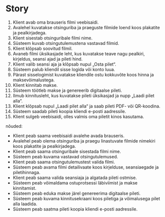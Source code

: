 # Story

1. Klient avab oma brauseris filmi veebisaidi.
2. Avalehel kuvatakse otsinguriba ja praeguste filmide loend koos plakatite ja pealkirjadega.
3. Klient sisestab otsinguribale filmi nime.
4. Süsteem kuvab otsingutulemustena vastavad filmid.
5. Klient klõpsab soovitud filmil.
6. Avaneb filmi üksikasjade leht, kus kuvatakse teave nagu pealkiri, kirjeldus, seansi ajad ja pileti hind.
7. Klient valib seansi aja ja klõpsab nupul „Osta pilet“.
8. Süsteem palub kliendil sisse logida või konto luua.
9. Pärast sisselogimist kuvatakse kliendile ostu kokkuvõte koos hinna ja maksevõimalustega.
10. Klient kinnitab makse.
11. Süsteem töötleb makse ja genereerib digitaalse pileti.
12. Ilmub kinnitusleht, kus kuvatakse pileti üksikasjad ja nupp „Laadi pilet alla“.
13. Klient klõpsab nupul „Laadi pilet alla“ ja saab pileti PDF- või QR-koodina.
14. Süsteem saadab pileti koopia kliendi e-posti aadressile.
15. Klient sulgeb veebisaidi, olles valmis oma piletit kinos kasutama.

nõuded:
- Klient peab saama veebisaidi avalehe avada brauseris.
- Avalehel peab olema otsinguriba ja praegu linastuvate filmide nimekiri koos plakatite ja pealkirjadega.
- Klient peab saama otsinguribale sisestada filmi nime.
- Süsteem peab kuvama vastavad otsingutulemused.
- Klient peab saama otsingutulemustest valida filmi.
- Süsteem peab avama filmi detailivaate koos kirjelduse, seansiaegade ja piletihinnaga.
- Klient peab saama valida seansiaja ja algatada pileti ostmise.
- Süsteem peab võimaldama ostuprotsessi läbiviimist ja makse kinnitamist.
- Süsteem peab eduka makse järel genereerima digitaalse pileti.
- Süsteem peab kuvama kinnitusekraani koos piletiga ja võimalusega pilet alla laadida.
- Süsteem peab saatma pileti koopia kliendi e-posti aadressile.


